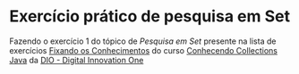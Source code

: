 # Exercício prático de pesquisa em Set

Fazendo o exercício 1 do tópico de *Pesquisa em Set* presente na
lista de exercícios
[Fixando os Conhecimentos](https://github.com/cami-la/collections-java-api-2023/tree/master/src/main/java/set/README.md) do curso [Conhecendo Collections Java](https://web.dio.me/track/bradesco-java-cloud-native/course/conhecendo-collections-java/learning/c5d6f4e1-6d05-4eea-93d8-d292c708999f)
da [DIO - Digital Innovation One](https://web.dio.me/)